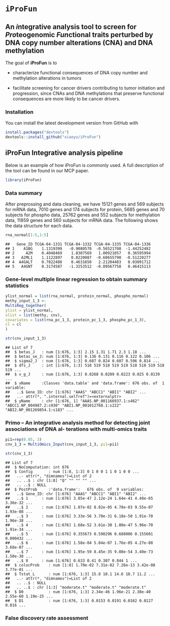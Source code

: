 
<!-- README.md is generated from README.Rmd. Please edit that file -->
`iProFun`
=========

An *i*ntegrative analysis tool to screen for *Pro*teogenomic *Fun*ctional traits perturbed by DNA copy number alterations (CNA) and DNA methylation
---------------------------------------------------------------------------------------------------------------------------------------------------

The goal of **iProFun** is to

-   characterize functional consequences of DNA copy number and methylation alterations in tumors

-   facilitate screening for cancer drivers contributing to tumor initiation and progression, since CNAs and DNA methylations that preserve functional consequences are more likely to be cancer drivers.

### Installation

You can install the latest development version from GitHub with

``` r
install.packages("devtools")
devtools::install_github("xiaoyu/iProFun")
```

<!-- * the most recent officially-released version from CRAN with -->
<!--     ```R -->
<!--     install.packages("iProFun") -->
<!--     ```` -->
<!-- * the latest development version from GitHub with -->
<!--     ```R -->
<!--     install.packages("devtools") -->
<!--     devtools::install_github("xiaoyu/iProFun") -->
<!--     ```` -->
iProFun Integrative analysis pipeline
-------------------------------------

Below is an example of how iProFun is commonly used. A full description of the tool can be found in our MCP paper.

``` r
library(iProFun)
```

### Data summary

After preprossing and data cleaning, we have 15121 genes and 569 subjects for mRNA data, 7010 genes and 174 subjects for protein, 5685 genes and 70 subjects for phospho data, 25762 genes and 552 subjects for methylation data, 11859 genes and 560 subjects for mRNA data. The following shows the data structure for each data.

``` r
rna_normal[1:5,1:5]
```

    ##   Gene_ID TCGA-04-1331 TCGA-04-1332 TCGA-04-1335 TCGA-04-1336
    ## 1    A1BG    1.1319399   -0.9080570  -0.56521708  -1.44252482
    ## 2     A2M    0.4048469    1.8307569   1.00921057   0.36595994
    ## 3   A2ML1    1.1122897    0.8220087  -0.60655790  -0.51220277
    ## 4  A4GALT    0.7822480    0.4631650   2.21204483   0.03091712
    ## 5   A4GNT    0.3174587   -1.3253512  -0.09567758   0.46415113

### Gene-level multiple linear regression to obtain summary statistics

``` r
ylist_normal = list(rna_normal, protein_normal, phospho_normal)
methy_input_1_3 <-
MultiReg_together(
ylist = ylist_normal,
xlist = list(methy, cnv),
covariates = list(rna_pc_1_3, protein_pc_1_3, phospho_pc_1_3),
cl = cl
)
```

``` r
str(cnv_input_1_3)
```

    ## List of 7
    ##  $ betas_J   : num [1:676, 1:3] 2.15 1.31 1.71 2.3 1.18 ...
    ##  $ betas_se_J: num [1:676, 1:3] 0.136 0.131 0.116 0.122 0.106 ...
    ##  $ sigma2_J  : num [1:676, 1:3] 0.687 0.824 0.607 0.596 0.814 ...
    ##  $ dfs_J     : int [1:676, 1:3] 518 519 518 519 519 518 518 519 518 519 ...
    ##  $ v_g_J     : num [1:676, 1:3] 0.0268 0.0209 0.0223 0.025 0.0139 ...
    ##  $ xName     :Classes 'data.table' and 'data.frame': 676 obs. of  1 variable:
    ##   ..$ Gene_ID: chr [1:676] "AAAS" "ABCC1" "ABI1" "ABI2" ...
    ##   ..- attr(*, ".internal.selfref")=<externalptr> 
    ##  $ yName     : chr [1:676, 1] "AAAS.NP_001166937.1:s462" "ABCC1.NP_004987.2:s930" "ABI1.NP_001012768.1:s222" "ABI2.NP_001269854.1:s183" ...

### Primo – An integrative analysis method for detecting joint associations of DNA al- terations with multi-omics traits

``` r
pi1=rep(0.05, 3)
cnv_1_3 = MultiOmics_Input(cnv_input_1_3, pi1=pi1)
```

``` r
str(cnv_1_3)
```

    ## List of 7
    ##  $ NoComputation: int 676
    ##  $ Config       : num [1:8, 1:3] 0 1 0 0 1 1 0 1 0 0 ...
    ##   ..- attr(*, "dimnames")=List of 2
    ##   .. ..$ : chr [1:8] "Q" "" "" "" ...
    ##   .. ..$ : NULL
    ##  $ PostProb     :'data.frame':   676 obs. of  9 variables:
    ##   ..$ Gene_ID: chr [1:676] "AAAS" "ABCC1" "ABI1" "ABI2" ...
    ##   ..$ 1      : num [1:676] 3.85e-47 2.12e-24 1.64e-41 4.48e-65 3.36e-32 ...
    ##   ..$ 2      : num [1:676] 1.07e-02 8.82e-05 4.78e-03 9.55e-07 1.93e-08 ...
    ##   ..$ 3      : num [1:676] 3.33e-56 3.70e-31 6.18e-50 1.91e-70 1.96e-38 ...
    ##   ..$ 4      : num [1:676] 1.68e-52 3.61e-30 1.80e-47 5.96e-70 1.91e-34 ...
    ##   ..$ 5      : num [1:676] 0.355673 0.590296 0.688006 0.155601 0.000432 ...
    ##   ..$ 6      : num [1:676] 1.58e-04 5.04e-07 1.76e-05 4.27e-08 3.68e-07 ...
    ##   ..$ 7      : num [1:676] 1.95e-59 8.45e-35 9.08e-54 3.40e-73 1.50e-38 ...
    ##   ..$ 8      : num [1:676] 0.633 0.41 0.307 0.844 1 ...
    ##  $ colocProb    : num [1:8] 1.70e-02 7.31e-02 7.26e-13 3.42e-08 3.77e-01 ...
    ##  $ Tstat_L      : num [1:676, 1:3] 15.8 10.1 14.6 18.7 11.2 ...
    ##   ..- attr(*, "dimnames")=List of 2
    ##   .. ..$ : NULL
    ##   .. ..$ : chr [1:3] "moderate.t" "moderate.t" "moderate.t"
    ##  $ D0           : num [1:676, 1:3] 2.34e-46 1.96e-21 2.38e-40 2.55e-60 1.19e-25 ...
    ##  $ D1           : num [1:676, 1:3] 0.0153 0.0191 0.0162 0.0127 0.016 ...

### False discovery rate assessment
